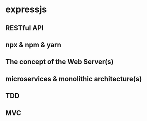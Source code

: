 # expressjs

## RESTful API

## npx &amp; npm &amp; yarn

## The concept of the Web Server(s)

## microservices &amp; monolithic architecture(s)

## TDD

## MVC

